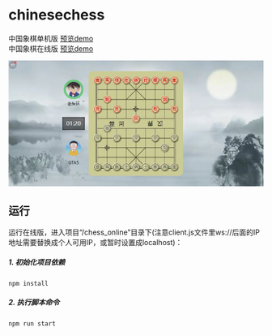 # chinesechess
中国象棋单机版
<a target="_blank" href="https://albertlebron.github.io/chinesechess/chess.html">预览demo</a><br>
中国象棋在线版
<a target="_blank" href="http://119.3.144.14:8890/">预览demo</a><br>

<img alt="游戏截图加载中..." src="./demo.JPG" />

## 运行
运行在线版，进入项目“/chess_online”目录下(注意client.js文件里ws://后面的IP地址需要替换成个人可用IP，或暂时设置成localhost)：<br>
##### 1. 初始化项目依赖<br>
    npm install
##### 2. 执行脚本命令<br>
    npm run start
